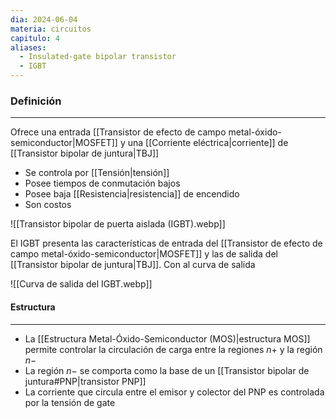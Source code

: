 ```yaml
---
dia: 2024-06-04
materia: circuitos
capitulo: 4
aliases:
  - Insulated-gate bipolar transistor
  - IGBT
---
```

### Definición
---
Ofrece una entrada [[Transistor de efecto de campo metal-óxido-semiconductor|MOSFET]] y una [[Corriente eléctrica|corriente]] de [[Transistor bipolar de juntura|TBJ]]
* Se controla por [[Tensión|tensión]]
* Posee tiempos de conmutación bajos
* Posee baja [[Resistencia|resistencia]] de encendido
* Son costos

![[Transistor bipolar de puerta aislada (IGBT).webp]]

El IGBT presenta las características de entrada del [[Transistor de efecto de campo metal-óxido-semiconductor|MOSFET]] y las de salida del [[Transistor bipolar de juntura|TBJ]]. Con al curva de salida

![[Curva de salida del IGBT.webp]]

#### Estructura
---
* La [[Estructura Metal-Óxido-Semiconductor (MOS)|estructura MOS]] permite controlar la circulación de carga entre la regiones $n+$ y la región $n-$
* La región $n-$ se comporta como la base de un [[Transistor bipolar de juntura#PNP|transistor PNP]]
* La corriente que circula entre el emisor y colector del PNP es controlada por la tensión de gate

